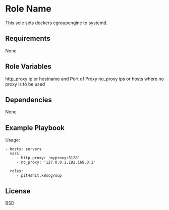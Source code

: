 Role Name
=========

This sole sets dockers cgroupengine to systemd.

Requirements
------------

None

Role Variables
--------------

http_proxy  ip or hostname and Port of Proxy
no_proxy  ips or hosts where no proxy is to be used


Dependencies
------------

None

Example Playbook
----------------

Usage:

    - hosts: servers
      vars:
         - http_proxy: 'myproxy:3128'
         - no_proxy: '127.0.0.1,192.168.0.1'

      roles:
         - pit4shit.k8scgroup

License
-------

BSD

